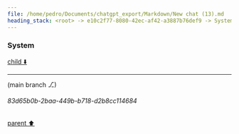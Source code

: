 ```yaml
---
file: /home/pedro/Documents/chatgpt_export/Markdown/New chat (13).md
heading_stack: <root> -> e10c2f77-8080-42ec-af42-a3887b76def9 -> System
---
```

### System

[child ⬇️](#83d65b0b-2baa-449b-b718-d2b8cc114684)

---

(main branch ⎇)
###### 83d65b0b-2baa-449b-b718-d2b8cc114684
[parent ⬆️](#e10c2f77-8080-42ec-af42-a3887b76def9)
